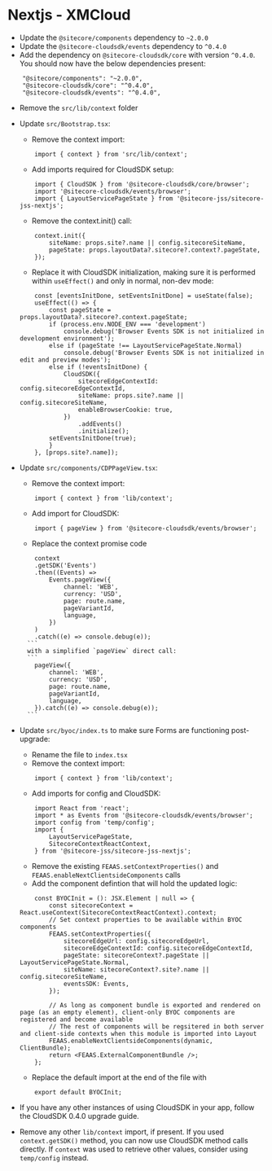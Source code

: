 # Nextjs - XMCloud

* Update the `@sitecore/components` dependency to `~2.0.0`
* Update the `@sitecore-cloudsdk/events` dependency to `^0.4.0`
* Add the dependency on `@sitecore-cloudsdk/core` with version `^0.4.0`. You should now have the below dependencies present:
```
    "@sitecore/components": "~2.0.0",
    "@sitecore-cloudsdk/core": "^0.4.0",
    "@sitecore-cloudsdk/events": "^0.4.0",
```
* Remove the `src/lib/context` folder

* Update `src/Bootstrap.tsx`:
    * Remove the context import:
    ```
        import { context } from 'src/lib/context';
    ```
    * Add imports required for CloudSDK setup:
    ```
        import { CloudSDK } from '@sitecore-cloudsdk/core/browser';
        import '@sitecore-cloudsdk/events/browser';
        import { LayoutServicePageState } from '@sitecore-jss/sitecore-jss-nextjs';
    ```
    * Remove the context.init() call:
    ```
        context.init({
            siteName: props.site?.name || config.sitecoreSiteName,
            pageState: props.layoutData?.sitecore?.context?.pageState,
        });
    ```
    * Replace it with CloudSDK initialization, making sure it is performed within `useEffect()` and only in normal, non-dev mode:
    ```
        const [eventsInitDone, setEventsInitDone] = useState(false);
        useEffect(() => {
            const pageState = props.layoutData?.sitecore?.context.pageState;
            if (process.env.NODE_ENV === 'development')
                console.debug('Browser Events SDK is not initialized in development environment');
            else if (pageState !== LayoutServicePageState.Normal)
                console.debug('Browser Events SDK is not initialized in edit and preview modes');
            else if (!eventsInitDone) {
                CloudSDK({
                    sitecoreEdgeContextId: config.sitecoreEdgeContextId,
                    siteName: props.site?.name || config.sitecoreSiteName,
                    enableBrowserCookie: true,
                })
                    .addEvents()
                    .initialize();
            setEventsInitDone(true);
            }
        }, [props.site?.name]);
    ```

* Update `src/components/CDPPageView.tsx`:
    * Remove the context import:
    ```
        import { context } from 'lib/context';
    ```
    * Add import for CloudSDK:
    ```
        import { pageView } from '@sitecore-cloudsdk/events/browser';
    ```
    * Replace the context promise code
    ```
        context
        .getSDK('Events')
        .then((Events) =>
            Events.pageView({
                channel: 'WEB',
                currency: 'USD',
                page: route.name,
                pageVariantId,
                language,
            })
        )
        .catch((e) => console.debug(e));
      ```
      with a simplified `pageView` direct call:
      ```
        pageView({
            channel: 'WEB',
            currency: 'USD',
            page: route.name,
            pageVariantId,
            language,
        }).catch((e) => console.debug(e));
      ```

* Update `src/byoc/index.ts` to make sure Forms are functioning post-upgrade:
    * Rename the file to `index.tsx`
    * Remove the context import:
    ```
        import { context } from 'lib/context';
    ```
    * Add imports for config and CloudSDK:
    ```
        import React from 'react';
        import * as Events from '@sitecore-cloudsdk/events/browser';
        import config from 'temp/config';
        import {
            LayoutServicePageState,
            SitecoreContextReactContext,
        } from '@sitecore-jss/sitecore-jss-nextjs';
    ```
    * Remove the existing `FEAAS.setContextProperties()` and `FEAAS.enableNextClientsideComponents` calls
    * Add the component defintion that will hold the updated logic:
    ```
        const BYOCInit = (): JSX.Element | null => {
            const sitecoreContext = React.useContext(SitecoreContextReactContext).context;
            // Set context properties to be available within BYOC components
            FEAAS.setContextProperties({
                sitecoreEdgeUrl: config.sitecoreEdgeUrl,
                sitecoreEdgeContextId: config.sitecoreEdgeContextId,
                pageState: sitecoreContext?.pageState || LayoutServicePageState.Normal,
                siteName: sitecoreContext?.site?.name || config.sitecoreSiteName,
                eventsSDK: Events,
            });

            // As long as component bundle is exported and rendered on page (as an empty element), client-only BYOC components are registered and become available
            // The rest of components will be regsitered in both server and client-side contexts when this module is imported into Layout
            FEAAS.enableNextClientsideComponents(dynamic, ClientBundle);
            return <FEAAS.ExternalComponentBundle />;
        };
    ```
    * Replace the default import at the end of the file with
    ```
        export default BYOCInit;
    ```

* If you have any other instances of using CloudSDK in your app, follow the CloudSDK 0.4.0 upgrade guide.

* Remove any other `lib/context` import, if present. If you used `context.getSDK()` method, you can now use CloudSDK method calls directly. If `context` was used to retrieve other values, consider using `temp/config` instead.